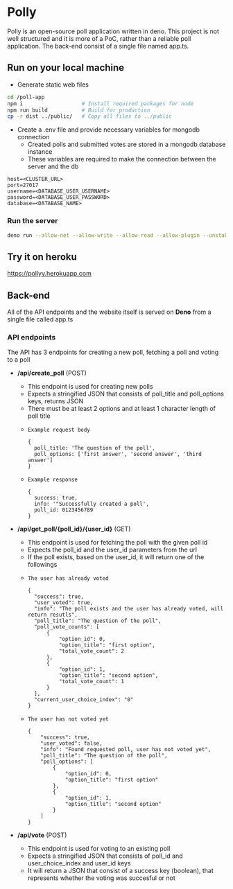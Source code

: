 # Polly
Polly is an open-source poll application written in deno. 
This project is not well structured and it is more of a PoC, rather than a reliable poll application. The back-end consist of a single file named app.ts.
## Run on your local machine
* Generate static web files
```bash
cd /poll-app
npm i                   # Install required packages for node
npm run build           # Build for production
cp -r dist ../public/   # Copy all files to ../public
```
* Create a .env file and provide necessary variables for mongodb connection
  * Created polls and submitted votes are stored in a mongodb database instance
  * These variables are required to make the connection between the server and the db
```
host=<CLUSTER_URL>
port=27017
username=<DATABASE_USER_USERNAME>
password=<DATABASE_USER_PASSWORD>
database=<DATABASE_NAME>
```
### Run the server
```bash
deno run --allow-net --allow-write --allow-read --allow-plugin --unstable app.ts
```
## Try it on heroku
https://pollyy.herokuapp.com
## Back-end
All of the API endpoints and the website itself is served on **Deno** from a single file called app.ts

### API endpoints
The API has 3 endpoints for creating a new poll, fetching a poll and voting to a poll

* **/api/create_poll** (POST)
  * This endpoint is used for creating new polls
  * Expects a stringified JSON that consists of poll_title and poll_options keys, returns JSON
  * There must be at least 2 options and at least 1 character length of poll title
  * ```
    Example request body
    
    {
      poll_title: 'The question of the poll',
      poll_options: ['first answer', 'second answer', 'third answer']
    }
    ```
  * ```
    Example response
    
    {
      success: true,
      info: '"Successfully created a poll',
      poll_id: 0123456789
    }
    ```

* **/api/get_poll/{poll_id}/{user_id}** (GET)
  * This endpoint is used for fetching the poll with the given poll id
  * Expects the poll_id and the user_id parameters from the url
  * If the poll exists, based on the user_id, it will return one of the followings
  * ```    
    The user has already voted
    
    {
      "success": true,
      "user_voted": true,
      "info": "The poll exists and the user has already voted, will return resutls",
      "poll_title": "The question of the poll",
      "poll_vote_counts": [
          {
              "option_id": 0,
              "option_title": "first option",
              "total_vote_count": 2
          },
          {
              "option_id": 1,
              "option_title": "second option",
              "total_vote_count": 1
          }
      ],
      "current_user_choice_index": "0"
    }
    ```
  * ```    
    The user has not voted yet
    
    {
        "success": true,
        "user_voted": false,
        "info": "Found requested poll, user has not voted yet",
        "poll_title": "The question of the poll",
        "poll_options": [
            {
                "option_id": 0,
                "option_title": "first option"
            },
            {
                "option_id": 1,
                "option_title": "second option"
            }
        ]
    }
    ```
* **/api/vote** (POST)
  * This endpoint is used for voting to an existing poll
  * Expects a stringified JSON that consists of poll_id and user_choice_index and user_id keys
  * It will return a JSON that consist of a success key (boolean), that represents whether the voting was succesful or not
  
